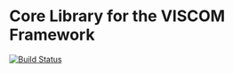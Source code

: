 # Core Library for the VISCOM Framework

[![Build Status](https://travis-ci.com/viscom-ulm/viscom_framework_core.svg?branch=develop)](https://travis-ci.com/viscom-ulm/viscom_framework_core)
